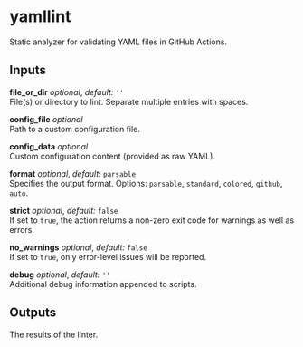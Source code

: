 # yamllint

Static analyzer for validating YAML files in GitHub Actions.

## Inputs

**file_or_dir** *optional*, *default:* `''`  
File(s) or directory to lint. Separate multiple entries with spaces.

**config_file** *optional*  
Path to a custom configuration file.

**config_data** *optional*  
Custom configuration content (provided as raw YAML).

**format** *optional*, *default:* `parsable`  
Specifies the output format. Options: `parsable`, `standard`, `colored`,
`github`, `auto`.

**strict** *optional*, *default:* `false`  
If set to `true`, the action returns a non-zero exit code for warnings as well
as errors.

**no_warnings** *optional*, *default:* `false`  
If set to `true`, only error-level issues will be reported.

**debug** *optional*, *default:* `''`  
Additional debug information appended to scripts.

## Outputs

The results of the linter.